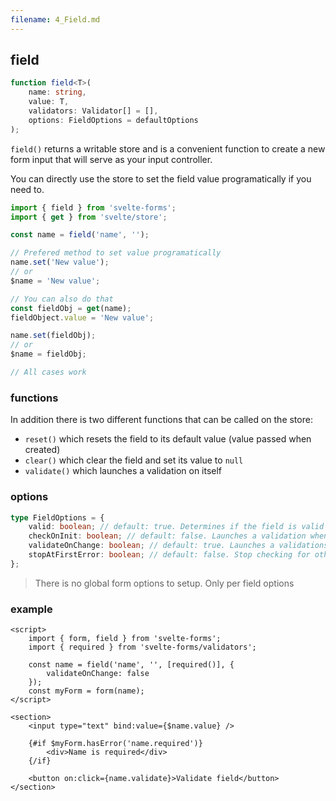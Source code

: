 ```yaml
---
filename: 4_Field.md
---
```


## field

```typescript
function field<T>(
	name: string,
	value: T,
	validators: Validator[] = [],
	options: FieldOptions = defaultOptions
);
```

`field()` returns a writable store and is a convenient function to create a new form input that will serve as your input controller.

You can directly use the store to set the field value programatically if you need to.

```typescript
import { field } from 'svelte-forms';
import { get } from 'svelte/store';

const name = field('name', '');

// Prefered method to set value programatically
name.set('New value');
// or
$name = 'New value';

// You can also do that
const fieldObj = get(name);
fieldObject.value = 'New value';

name.set(fieldObj);
// or
$name = fieldObj;

// All cases work
```

### functions

In addition there is two different functions that can be called on the store:

- `reset()` which resets the field to its default value (value passed when created)
- `clear()` which clear the field and set its value to `null`
- `validate()` which launches a validation on itself

### options

```typescript
type FieldOptions = {
	valid: boolean; // default: true. Determines if the field is valid or not by default
	checkOnInit: boolean; // default: false. Launches a validation when the input is first rendered
	validateOnChange: boolean; // default: true. Launches a validations every time the input changes
	stopAtFirstError: boolean; // default: false. Stop checking for others validators if one fails
};
```

> There is no global form options to setup. Only per field options

### example

```svelte
<script>
	import { form, field } from 'svelte-forms';
	import { required } from 'svelte-forms/validators';

	const name = field('name', '', [required()], {
		validateOnChange: false
	});
	const myForm = form(name);
</script>

<section>
	<input type="text" bind:value={$name.value} />

	{#if $myForm.hasError('name.required')}
		<div>Name is required</div>
	{/if}

	<button on:click={name.validate}>Validate field</button>
</section>
```
